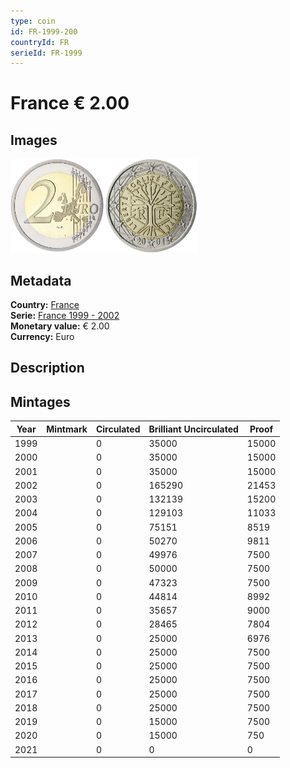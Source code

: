 ```yaml
---
type: coin
id: FR-1999-200
countryId: FR
serieId: FR-1999
---
```


# France € 2.00

## Images

<img src="../../../Images/common-2002-200.webp" height="150" alt="Front image"><img src="Images/france-1999-200.webp" height="150" alt="Back image">

## Metadata

**Country:** [France](../index.md)\
**Serie:** [France 1999 - 2002](index.md)\
**Monetary value:** € 2.00\
**Currency:** Euro

## Description

## Mintages

| Year | Mintmark | Circulated | Brilliant Uncirculated | Proof |
| ---- | -------- | ---------- | ---------------------- | ----- |
| 1999 |          | 0          | 35000                  | 15000 |
| 2000 |          | 0          | 35000                  | 15000 |
| 2001 |          | 0          | 35000                  | 15000 |
| 2002 |          | 0          | 165290                 | 21453 |
| 2003 |          | 0          | 132139                 | 15200 |
| 2004 |          | 0          | 129103                 | 11033 |
| 2005 |          | 0          | 75151                  | 8519  |
| 2006 |          | 0          | 50270                  | 9811  |
| 2007 |          | 0          | 49976                  | 7500  |
| 2008 |          | 0          | 50000                  | 7500  |
| 2009 |          | 0          | 47323                  | 7500  |
| 2010 |          | 0          | 44814                  | 8992  |
| 2011 |          | 0          | 35657                  | 9000  |
| 2012 |          | 0          | 28465                  | 7804  |
| 2013 |          | 0          | 25000                  | 6976  |
| 2014 |          | 0          | 25000                  | 7500  |
| 2015 |          | 0          | 25000                  | 7500  |
| 2016 |          | 0          | 25000                  | 7500  |
| 2017 |          | 0          | 25000                  | 7500  |
| 2018 |          | 0          | 25000                  | 7500  |
| 2019 |          | 0          | 15000                  | 7500  |
| 2020 |          | 0          | 15000                  | 750   |
| 2021 |          | 0          | 0                      | 0     |
